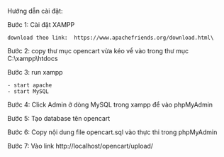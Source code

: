 Hướng dẫn cài đặt:


Bước 1: Cài đặt XAMPP

	download theo link:  https://www.apachefriends.org/download.html\

Bước 2: copy thư mục opencart vừa kéo về vào trong thư mục C:\xampp\htdocs


Bước 3: run xampp

	- start apache
	- start MySQL

Bước 4: Click Admin ở dòng MySQL trong xampp để vào phpMyAdmin


Bước 5: Tạo database tên opencart


Bước 6: Copy nội dung file opencart.sql vào thực thi trong phpMyAdmin


Bước 7: Vào link http://localhost/opencart/upload/
